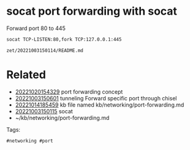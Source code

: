 # socat port forwarding with socat
Forward port 80 to 445
```bash
socat TCP-LISTEN:80,fork TCP:127.0.0.1:445
```

` zet/20221003150114/README.md `

# Related

- [20221020154329](/zet/20221020154329/README.md) port forwarding concept
- [20221003150601](/zet/20221003150601/README.md) tunneling Forward specific port through chisel
- [20221014185459](/zet/20221014185459/README.md) kb file named kb/networking/port-forwarding.md
- [20221003150115](/zet/20221003150115/README.md) socat
- ~/kb/networking/port-forwarding.md

Tags:

    #networking #port 
